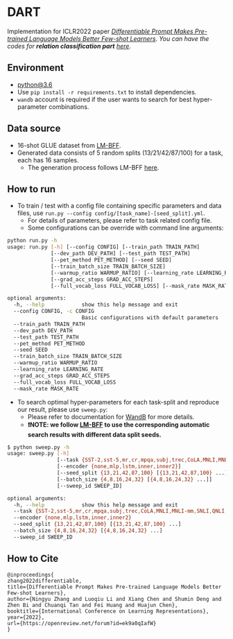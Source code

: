 # DART
Implementation for ICLR2022 paper *[Differentiable Prompt Makes Pre-trained Language Models Better Few-shot Learners](https://arxiv.org/pdf/2108.13161.pdf)*. *You can have the codes for **relation classification part** [here](https://github.com/zjunlp/KnowPrompt).*

## Environment
- python@3.6
- Use `pip install -r requirements.txt` to install dependencies.
- `wandb` account is required if the user wants to search for best hyper-parameter combinations.

## Data source
- 16-shot GLUE dataset from [LM-BFF](https://github.com/princeton-nlp/LM-BFF).
- Generated data consists of 5 random splits (13/21/42/87/100) for a task, each has 16 samples.
  - The generation process follows LM-BFF [here](https://github.com/princeton-nlp/LM-BFF/blob/main/tools/generate_k_shot_data.py).

## How to run
- To train / test with a config file containing specific parameters and data files, use `run.py --config config/[task_name]-[seed_split].yml`.
  - For details of parameters, please refer to task related config file.
  - Some configurations can be override with command line arguments:
```bash
python run.py -h
usage: run.py [-h] [--config CONFIG] [--train_path TRAIN_PATH]
              [--dev_path DEV_PATH] [--test_path TEST_PATH]
              [--pet_method PET_METHOD] [--seed SEED]
              [--train_batch_size TRAIN_BATCH_SIZE]
              [--warmup_ratio WARMUP_RATIO] [--learning_rate LEARNING_RATE]
              [--grad_acc_steps GRAD_ACC_STEPS]
              [--full_vocab_loss FULL_VOCAB_LOSS] [--mask_rate MASK_RATE]

optional arguments:
  -h, --help            show this help message and exit
  --config CONFIG, -c CONFIG
                        Basic configurations with default parameters
  --train_path TRAIN_PATH
  --dev_path DEV_PATH
  --test_path TEST_PATH
  --pet_method PET_METHOD
  --seed SEED
  --train_batch_size TRAIN_BATCH_SIZE
  --warmup_ratio WARMUP_RATIO
  --learning_rate LEARNING_RATE
  --grad_acc_steps GRAD_ACC_STEPS
  --full_vocab_loss FULL_VOCAB_LOSS
  --mask_rate MASK_RATE
```
- To search optimal hyper-parameters for each task-split and reproduce our result, please use `sweep.py`:
  - Please refer to documentation for [WandB](https://docs.wandb.ai/) for more details.
  - **❗NOTE: we follow [LM-BFF](https://github.com/princeton-nlp/LM-BFF) to use the corresponding automatic search results with different data split seeds.**
```bash
$ python sweep.py -h
usage: sweep.py [-h]
                [--task {SST-2,sst-5,mr,cr,mpqa,subj,trec,CoLA,MNLI,MNLI-mm,SNLI,QNLI,RTE-glue,MRPC,QQP}]
                [--encoder {none,mlp,lstm,inner,inner2}]
                [--seed_split {13,21,42,87,100} [{13,21,42,87,100} ...]]
                [--batch_size {4,8,16,24,32} [{4,8,16,24,32} ...]]
                [--sweep_id SWEEP_ID]

optional arguments:
  -h, --help            show this help message and exit
  --task {SST-2,sst-5,mr,cr,mpqa,subj,trec,CoLA,MNLI,MNLI-mm,SNLI,QNLI,RTE-glue,MRPC,QQP}
  --encoder {none,mlp,lstm,inner,inner2}
  --seed_split {13,21,42,87,100} [{13,21,42,87,100} ...]
  --batch_size {4,8,16,24,32} [{4,8,16,24,32} ...]
  --sweep_id SWEEP_ID
```
## How to Cite
```
@inproceedings{
zhang2022differentiable,
title={Differentiable Prompt Makes Pre-trained Language Models Better Few-shot Learners},
author={Ningyu Zhang and Luoqiu Li and Xiang Chen and Shumin Deng and Zhen Bi and Chuanqi Tan and Fei Huang and Huajun Chen},
booktitle={International Conference on Learning Representations},
year={2022},
url={https://openreview.net/forum?id=ek9a0qIafW}
}
```
